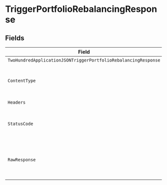 # TriggerPortfolioRebalancingResponse


## Fields

| Field                                                                                                                                                                          | Type                                                                                                                                                                           | Required                                                                                                                                                                       | Description                                                                                                                                                                    |
| ------------------------------------------------------------------------------------------------------------------------------------------------------------------------------ | ------------------------------------------------------------------------------------------------------------------------------------------------------------------------------ | ------------------------------------------------------------------------------------------------------------------------------------------------------------------------------ | ------------------------------------------------------------------------------------------------------------------------------------------------------------------------------ |
| `TwoHundredApplicationJSONTriggerPortfolioRebalancingResponse`                                                                                                                 | [*operations.TriggerPortfolioRebalancingTriggerPortfolioRebalancingResponse](../../../pkg/models/operations/triggerportfoliorebalancingtriggerportfoliorebalancingresponse.md) | :heavy_minus_sign:                                                                                                                                                             | Portfolio                                                                                                                                                                      |
| `ContentType`                                                                                                                                                                  | *string*                                                                                                                                                                       | :heavy_check_mark:                                                                                                                                                             | HTTP response content type for this operation                                                                                                                                  |
| `Headers`                                                                                                                                                                      | map[string][]*string*                                                                                                                                                          | :heavy_check_mark:                                                                                                                                                             | N/A                                                                                                                                                                            |
| `StatusCode`                                                                                                                                                                   | *int*                                                                                                                                                                          | :heavy_check_mark:                                                                                                                                                             | HTTP response status code for this operation                                                                                                                                   |
| `RawResponse`                                                                                                                                                                  | [*http.Response](https://pkg.go.dev/net/http#Response)                                                                                                                         | :heavy_check_mark:                                                                                                                                                             | Raw HTTP response; suitable for custom response parsing                                                                                                                        |